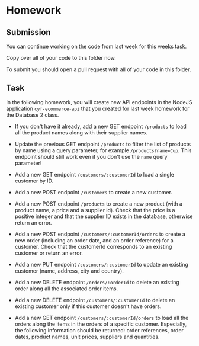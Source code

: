 # Homework

## Submission

You can continue working on the code from last week for this weeks task.

Copy over all of your code to this folder now.

To submit you should open a pull request with all of your code in this folder.

## Task

In the following homework, you will create new API endpoints in the NodeJS application `cyf-ecommerce-api` that you created for last week homework for the Database 2 class.

- If you don't have it already, add a new GET endpoint `/products` to load all the product names along with their supplier names.

- Update the previous GET endpoint `/products` to filter the list of products by name using a query parameter, for example `/products?name=Cup`. This endpoint should still work even if you don't use the `name` query parameter!

- Add a new GET endpoint `/customers/:customerId` to load a single customer by ID.

- Add a new POST endpoint `/customers` to create a new customer.

- Add a new POST endpoint `/products` to create a new product (with a product name, a price and a supplier id). Check that the price is a positive integer and that the supplier ID exists in the database, otherwise return an error.

- Add a new POST endpoint `/customers/:customerId/orders` to create a new order (including an order date, and an order reference) for a customer. Check that the customerId corresponds to an existing customer or return an error.

- Add a new PUT endpoint `/customers/:customerId` to update an existing customer (name, address, city and country).

- Add a new DELETE endpoint `/orders/:orderId` to delete an existing order along all the associated order items.

- Add a new DELETE endpoint `/customers/:customerId` to delete an existing customer only if this customer doesn't have orders.

- Add a new GET endpoint `/customers/:customerId/orders` to load all the orders along the items in the orders of a specific customer. Especially, the following information should be returned: order references, order dates, product names, unit prices, suppliers and quantities.
